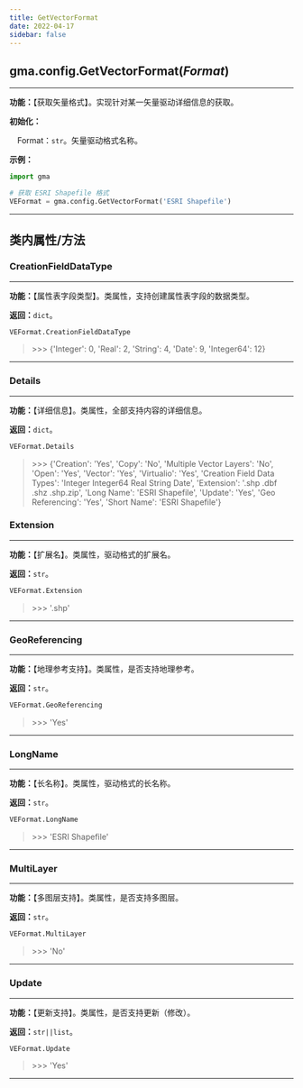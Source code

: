 ```yaml
---
title: GetVectorFormat
date: 2022-04-17
sidebar: false
---
```


## gma.config.**GetVectorFormat**(*Format*)

---

**功能：**【获取矢量格式】。实现针对某一矢量驱动详细信息的获取。

**初始化：** 

&emsp;Format：`str`。矢量驱动格式名称。

**示例：**
```python
import gma

# 获取 ESRI Shapefile 格式
VEFormat = gma.config.GetVectorFormat('ESRI Shapefile')
```

---

## 类内属性/方法

### CreationFieldDataType

---

**功能：**【属性表字段类型】。类属性，支持创建属性表字段的数据类型。

**返回：**`dict`。

```python
VEFormat.CreationFieldDataType
```
> \>>> {'Integer': 0, 'Real': 2, 'String': 4, 'Date': 9, 'Integer64': 12}

---

### Details

---

**功能：**【详细信息】。类属性，全部支持内容的详细信息。

**返回：**`dict`。

```python
VEFormat.Details
```
> \>>> {'Creation': 'Yes',
 'Copy': 'No',
 'Multiple Vector Layers': 'No',
 'Open': 'Yes',
 'Vector': 'Yes',
 'Virtualio': 'Yes',
 'Creation Field Data Types': 'Integer Integer64 Real String Date',
 'Extension': '.shp .dbf .shz .shp.zip',
 'Long Name': 'ESRI Shapefile',
 'Update': 'Yes',
 'Geo Referencing': 'Yes',
 'Short Name': 'ESRI Shapefile'}

### Extension

---

**功能：**【扩展名】。类属性，驱动格式的扩展名。

**返回：**`str`。

```python
VEFormat.Extension
```
> \>>> '.shp'
---

### GeoReferencing

---

**功能：**【地理参考支持】。类属性，是否支持地理参考。

**返回：**`str`。

```python
VEFormat.GeoReferencing
```
> \>>> 'Yes'

---

### LongName

---

**功能：**【长名称】。类属性，驱动格式的长名称。

**返回：**`str`。

```python
VEFormat.LongName
```
> \>>> 'ESRI Shapefile'

---

### MultiLayer

---

**功能：**【多图层支持】。类属性，是否支持多图层。

**返回：**`str`。

```python
VEFormat.MultiLayer
```
> \>>> 'No'

---

### Update

---

**功能：**【更新支持】。类属性，是否支持更新（修改）。

**返回：**`str||list`。

```python
VEFormat.Update
```
> \>>> 'Yes'

---

